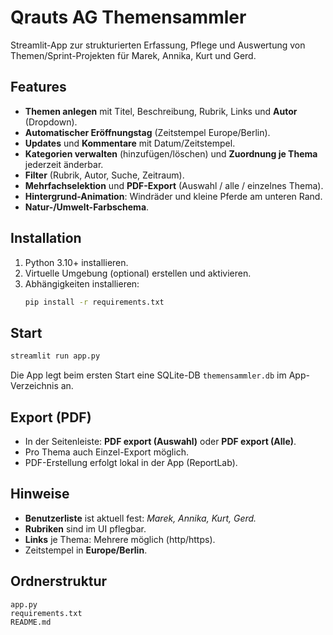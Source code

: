 # Qrauts AG Themensammler

Streamlit-App zur strukturierten Erfassung, Pflege und Auswertung von Themen/Sprint-Projekten für Marek, Annika, Kurt und Gerd.

## Features
- **Themen anlegen** mit Titel, Beschreibung, Rubrik, Links und **Autor** (Dropdown).
- **Automatischer Eröffnungstag** (Zeitstempel Europe/Berlin).
- **Updates** und **Kommentare** mit Datum/Zeitstempel.
- **Kategorien verwalten** (hinzufügen/löschen) und **Zuordnung je Thema** jederzeit änderbar.
- **Filter** (Rubrik, Autor, Suche, Zeitraum).
- **Mehrfachselektion** und **PDF-Export** (Auswahl / alle / einzelnes Thema).
- **Hintergrund-Animation**: Windräder und kleine Pferde am unteren Rand.
- **Natur-/Umwelt-Farbschema**.

## Installation
1. Python 3.10+ installieren.
2. Virtuelle Umgebung (optional) erstellen und aktivieren.
3. Abhängigkeiten installieren:
   ```bash
   pip install -r requirements.txt
   ```

## Start
```bash
streamlit run app.py
```
Die App legt beim ersten Start eine SQLite-DB `themensammler.db` im App-Verzeichnis an.

## Export (PDF)
- In der Seitenleiste: **PDF export (Auswahl)** oder **PDF export (Alle)**.
- Pro Thema auch Einzel-Export möglich.
- PDF-Erstellung erfolgt lokal in der App (ReportLab).

## Hinweise
- **Benutzerliste** ist aktuell fest: *Marek, Annika, Kurt, Gerd.*
- **Rubriken** sind im UI pflegbar.
- **Links** je Thema: Mehrere möglich (http/https).
- Zeitstempel in **Europe/Berlin**.

## Ordnerstruktur
```
app.py
requirements.txt
README.md
```
